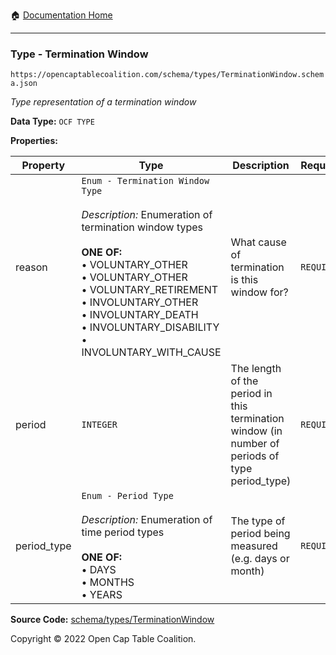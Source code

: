 :house: [Documentation Home](/README.md)

---

### Type - Termination Window

`https://opencaptablecoalition.com/schema/types/TerminationWindow.schema.json`

_Type representation of a termination window_

**Data Type:** `OCF TYPE`

**Properties:**

| Property    | Type                                                                                                                                                                                                                                                                                                                                            | Description                                                                                    | Required   |
| ----------- | ----------------------------------------------------------------------------------------------------------------------------------------------------------------------------------------------------------------------------------------------------------------------------------------------------------------------------------------------- | ---------------------------------------------------------------------------------------------- | ---------- |
| reason      | `Enum - Termination Window Type`</br></br>_Description:_ Enumeration of termination window types</br></br>**ONE OF:**</br>&bull; VOLUNTARY_OTHER </br>&bull; VOLUNTARY_OTHER </br>&bull; VOLUNTARY_RETIREMENT </br>&bull; INVOLUNTARY_OTHER </br>&bull; INVOLUNTARY_DEATH </br>&bull; INVOLUNTARY_DISABILITY </br>&bull; INVOLUNTARY_WITH_CAUSE | What cause of termination is this window for?                                                  | `REQUIRED` |
| period      | `INTEGER`                                                                                                                                                                                                                                                                                                                                       | The length of the period in this termination window (in number of periods of type period_type) | `REQUIRED` |
| period_type | `Enum - Period Type`</br></br>_Description:_ Enumeration of time period types</br></br>**ONE OF:** </br>&bull; DAYS </br>&bull; MONTHS </br>&bull; YEARS                                                                                                                                                                                        | The type of period being measured (e.g. days or month)                                         | `REQUIRED` |

**Source Code:** [schema/types/TerminationWindow](/schema/types/TerminationWindow.schema.json)

Copyright © 2022 Open Cap Table Coalition.
